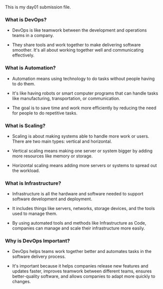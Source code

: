 This is my day01 submission file.


### What is DevOps?

- DevOps is like teamwork between the development and operations teams in a company.

- They share tools and work together to make delivering software smoother. It's all about working together well and communicating effectively.

### What is Automation?

- Automation means using technology to do tasks without people having to do them.

- It's like having robots or smart computer programs that can handle tasks like manufacturing, transportation, or communication.

- The goal is to save time and work more efficiently by reducing the need for people to do repetitive tasks.

### What is Scaling?

- Scaling is about making systems able to handle more work or users. There are two main types: vertical and horizontal.

- Vertical scaling means making one server or system bigger by adding more resources like memory or storage.

- Horizontal scaling means adding more servers or systems to spread out the workload.

### What is Infrastructure?

- Infrastructure is all the hardware and software needed to support software development and deployment.

- It includes things like servers, networks, storage devices, and the tools used to manage them.

- By using automated tools and methods like Infrastructure as Code, companies can manage and scale their infrastructure more easily.

### Why is DevOps Important?

- DevOps helps teams work together better and automates tasks in the software delivery process.

- It's important because it helps companies release new features and updates faster, improves teamwork between different teams, ensures better-quality software, and allows companies to adapt more quickly to changes.


